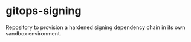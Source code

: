 # gitops-signing
Repository to provision a hardened signing dependency chain in its own sandbox environment.
